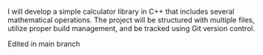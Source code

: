 I will develop a simple calculator library in C++ that includes several mathematical operations. The project will be structured with multiple files, utilize proper build management, and be tracked using Git version control.

Edited in main branch

